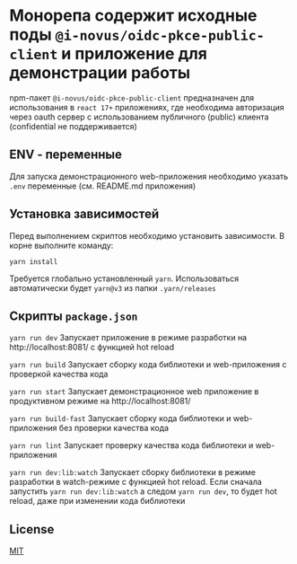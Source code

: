 # Монорепа содержит исходные поды `@i-novus/oidc-pkce-public-client` и приложение для демонстрации работы  

npm-пакет `@i-novus/oidc-pkce-public-client` предназначен для использования в `react 17+`  приложениях, где необходима авторизация через oauth сервер с использованием публичного (public) клиента (confidential не поддерживается)   

## ENV - переменные

Для запуска демонстрационного web-приложения необходимо указать `.env` переменные (см. README.md приложения)


## Установка зависимостей

Перед выполнением скриптов необходимо установить зависимости. В корне выполните команду:

```yarn install```

Требуется глобально установленный `yarn`. Использоваться автоматически будет `yarn@v3` из папки `.yarn/releases`


## Скрипты `package.json`

`yarn run dev` Запускает приложение в режиме разработки на http://localhost:8081/ с функцией hot reload

`yarn run build` Запускает сборку кода библиотеки и web-приложения с проверкой качества кода

`yarn run start` Запускает демонстрационное web приложение в продуктивном режиме на http://localhost:8081/

`yarn run build-fast` Запускает сборку кода библиотеки и web-приложения без проверки качества кода

`yarn run lint` Запускает проверку качества кода библиотеки и web-приложения

`yarn run dev:lib:watch` Запускает сборку библиотеки в режиме разработки в watch-режиме с функцией hot reload. Если сначала запустить `yarn run dev:lib:watch` а следом `yarn run dev`, то будет hot reload, даже при изменении кода библиотеки 


## License

[MIT](./LICENSE)

